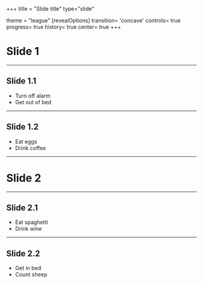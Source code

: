 +++
title = "Slide title"
type="slide"

theme = "league"
[revealOptions]
transition= 'concave'
controls= true
progress= true
history= true
center= true
+++

# Slide 1

___

## Slide 1.1

- Turn off alarm
- Get out of bed

___

## Slide 1.2

- Eat eggs
- Drink coffee

---

# Slide 2

___

## Slide 2.1

- Eat spaghetti
- Drink wine

___

## Slide 2.2

- Get in bed
- Count sheep

